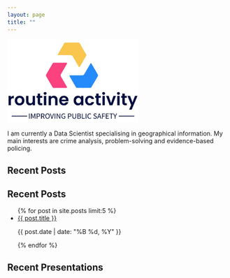 ```yaml
---
layout: page
title: ""
---
```


<img src="/assets/ra_logoidea.jpg" alt="Logo" style="width: 300px; height: auto;">

I am currently a Data Scientist specialising in geographical information. My main interests are crime analysis, problem-solving and evidence-based policing.

## Recent Posts

<h2>Recent Posts</h2>
<ul>
{% for post in site.posts limit:5 %}
  <li>
    <a href="{{ post.url }}">{{ post.title }}</a>
    <p>{{ post.date | date: "%B %d, %Y" }}</p>
  </li>
{% endfor %}
</ul>

## Recent Presentations
